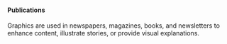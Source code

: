 #### Publications
Graphics are used in newspapers, magazines, books, and newsletters to enhance content, illustrate stories, or provide visual explanations.